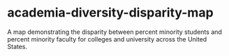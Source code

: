 # academia-diversity-disparity-map
A map demonstrating the disparity between percent minority students and percent minority faculty for colleges and university across the United States.
